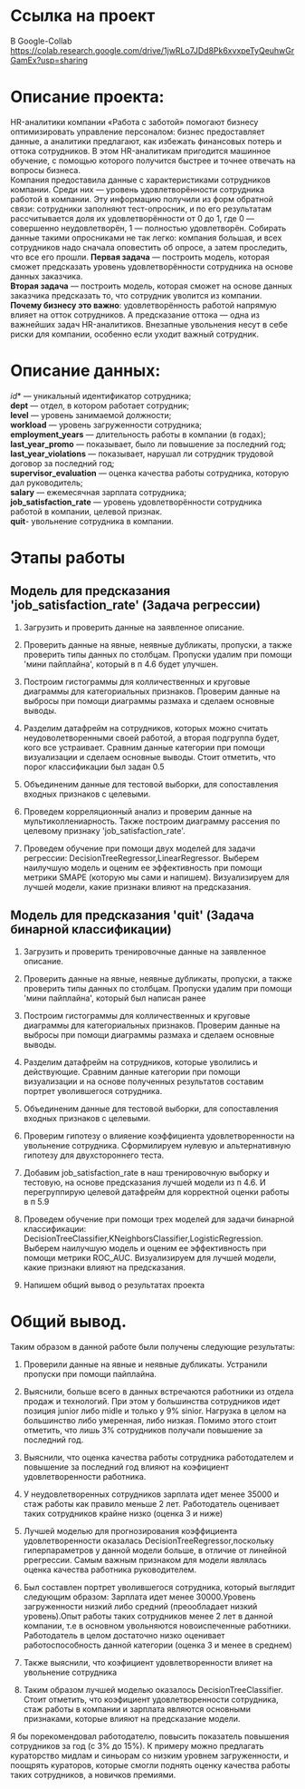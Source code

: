 # Ссылка на проект  
В Google-Collab https://colab.research.google.com/drive/1jwRLo7JDd8Pk6xvxpeTyQeuhwGrGamEx?usp=sharing
# Описание проекта:  
HR-аналитики компании «Работа с заботой» помогают бизнесу оптимизировать управление персоналом: бизнес предоставляет данные, а аналитики предлагают, как избежать финансовых потерь и оттока сотрудников. В этом HR-аналитикам пригодится машинное обучение, с помощью которого получится быстрее и точнее отвечать на вопросы бизнеса.  
Компания предоставила данные с характеристиками сотрудников компании. Среди них — уровень удовлетворённости сотрудника работой в компании. Эту информацию получили из форм обратной связи: сотрудники заполняют тест-опросник, и по его результатам рассчитывается доля их удовлетворённости от 0 до 1, где 0 — совершенно неудовлетворён, 1 — полностью удовлетворён. 
Собирать данные такими опросниками не так легко: компания большая, и всех сотрудников надо сначала оповестить об опросе, а затем проследить, что все его прошли. 
**Первая задача** — построить модель, которая сможет предсказать уровень удовлетворённости сотрудника на основе данных заказчика.  
**Вторая задача** — построить модель, которая сможет на основе данных заказчика предсказать то, что сотрудник уволится из компании.  
**Почему бизнесу это важно**: удовлетворённость работой напрямую влияет на отток сотрудников. А предсказание оттока — одна из важнейших задач HR-аналитиков. Внезапные увольнения несут в себе риски для компании, особенно если уходит важный сотрудник.  
# Описание данных:  
*id** — уникальный идентификатор сотрудника;  
**dept** — отдел, в котором работает сотрудник;  
**level** — уровень занимаемой должности;  
**workload** — уровень загруженности сотрудника;  
**employment_years** — длительность работы в компании (в годах);  
**last_year_promo** — показывает, было ли повышение за последний год;  
**last_year_violations** — показывает, нарушал ли сотрудник трудовой договор за последний год;  
**supervisor_evaluation** — оценка качества работы сотрудника, которую дал руководитель;  
**salary** — ежемесячная зарплата сотрудника;  
**job_satisfaction_rate** — уровень удовлетворённости сотрудника работой в компании, целевой признак.  
**quit**- увольнение сотрудника в компании. 
# Этапы работы  
## Модель для предсказания 'job_satisfaction_rate'  (Задача регрессии)  
1. Загрузить и проверить данные на заявленное описание.

2. Проверить данные на явные, неявные дубликаты, пропуски, а также проверить типы данных по столбцам. Пропуски удалим при помощи 'мини пайплайна', который в п 4.6 будет улучшен.

3. Построим гистограммы для колличественных и круговые диаграммы для категориальных признаков. Проверим данные на выбросы при помощи диаграммы размаха и сделаем основные выводы. 

4. Разделим датафрейм на сотрудников, которых можно считать неудоволетворенными своей работой, а вторая подгруппа будет, кого все устраивает. Cравним данные категории при помощи визуализации и сделаем основные выводы. Стоит отметить, что порог классификации был задан 0.5  
5. Объединеним данные для тестовой выборки, для сопоставления входных признаков с целевыми. 

6. Проведем корреляционный анализ и проверим данные на мультиколлениарность. Также построим диаграмму рассения по целевому признаку 'job_satisfaction_rate'.

7. Проведем обучение при помощи двух моделей для задачи регрессии: DecisionTreeRegressor,LinearRegressor. Выберем наилучшую модель и оценим ее эффективность при помощи метрики SMAPE (которую мы сами и напишем). Визуализируем для лучшей модели, какие признаки влияют на предсказания.
## Модель для предсказания 'quit'  (Задача бинарной классификации)  
1. Загрузить и проверить тренировочные данные на заявленное описание.

2. Проверить данные на явные, неявные дубликаты, пропуски, а также проверить типы данных по столбцам. Пропуски удалим при помощи 'мини пайплайна', который был написан ранее

3. Построим гистограммы для колличественных и круговые диаграммы для категориальных признаков. Проверим данные на выбросы при помощи диаграммы размаха и сделаем основные выводы. 

4. Разделим датафрейм на сотрудников, которые уволились и действующие. Cравним данные категории при помощи визуализации и на основе полученных результатов составим портрет уволившегося сотрудника.

5. Объединеним данные для тестовой выборки, для сопоставления входных признаков с целевыми. 

6. Проверим гипотезу о влияение коэффициента удовлетворенности на увольнение сотрудника. Сформилируем нулевую и альтернативную гипотезу для двухстороннего теста.

7. Добавим job_satisfaction_rate в наш тренировочную выборку и тестовую, на основе предсказания лучшей модели из п 4.6. И перегруппирую целевой датафрейм для корректной оценки работы в п 5.9

8. Проведем обучение при помощи трех моделей для задачи бинарной классификации: DecisionTreeClassifier,KNeighborsClassifier,LogisticRegression. Выберем наилучшую модель и оценим ее эффективность при помощи метрики ROC_AUC. Визуализируем для лучшей модели, какие признаки влияют на предсказания.

9. Напишем общий вывод о результатах проекта  
# Общий вывод.  
Таким образом в данной работе были получены следующие результаты:

1. Проверили данные на явные и неявные дубликаты. Устранили пропуски при помощи пайплайна.

2. Выяснили, больше всего в данных встречаются работники из отдела продаж и технологий. При этом у большинства сотрудников идет позиция junior либо midle и только у 9% sinior. Нагрузка в целом на большинство либо умеренная, либо низкая. Помимо этого стоит отметить, что лишь 3% сотрудников получали повышение за последний год.

3. Выяснили, что оценка качества работы сотрудника работодателем и повышение за последний год влияют на коэфициент удовлетворенности работника. 

4. У неудовлетворенных сотрудников зарплата идет менее 35000 и стаж работы как правило меньше 2 лет. Работодатель оценивает таких сотрудников крайне низко (оценка 3 и ниже)

5. Лучшей моделью для прогнозирования коэффициента удовлетворенности оказалась DecisionTreeRegressor,поскольку гиперпараметров у данной модели больше, в отличие от линейной ррегрессии. Самым важным признаком для модели являлась оценка качества работника руководителем.

6. Был составлен портрет уволившегося сотрудника, который выглядит следующим образом:
Зарплата идет менее 30000.Уровень загруженности низкий либо средний (преообладает низкий уровень).Опыт работы таких сотрудников менее 2 лет в данной компании, т.е в основном увольняются новоиспеченные работники.
Работодатель в целом достаточно низко оценивает работоспособность данной категории (оценка 3 и менее в среднем)

7. Также выяснили, что коэфициент удовлетворенности влияет на увольнение сотрудника

8. Таким образом лучшей моделью оказалось DecisionTreeClassifier. Стоит отметить, что коэфициент удовлетворенности сотрудника, стаж работы в компании и зарплата являются основными признаками, которые влияют на предсказание модели.

Я бы порекомендовал работодателю, повысить показатель повышения сотрудников за год (с 3% до 15%). К примеру можно предлагать кураторство мидлам и синьорам со низким уровнем загруженности, и поощрять кураторов, которые смогли поднять оценку качества работы таких сотрудников, а новичков премиями.
